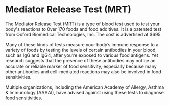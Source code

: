 <!--
source: gpt-3 + jph editing
abbr: MRT
tags: tests
-->

# Mediator Release Test (MRT)

The Mediator Release Test (MRT) is a type of blood test used to test your body's reactions to 0ver 170 foods and food additives. It is a patented test from Oxford Biomedical Technologies, Inc. The cost is advertised at $695.

Many of these kinds of tests measure your body’s immune response to a variety of foods by testing the levels of certain antibodies in your blood, such as IgG and IgG4, after you’re exposed to various food antigens.
Yet research suggests that the presence of these antibodies may not be an accurate or reliable marker of food sensitivity, especially because many other antibodies and cell-mediated reactions may also be involved in food sensitivities.

Multiple organizations, including the American Academy of Allergy, Asthma & Immunology (AAAAI), have advised against using these tests to diagnose food sensitivities.
